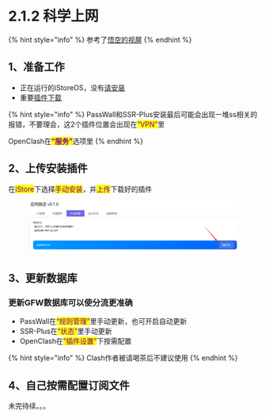 # 2.1.2  科学上网

{% hint style="info" %}
参考了[悟空的视屏](https://www.youtube.com/watch?v=PRrXpa\_4xdA)
{% endhint %}

## 1、准备工作

* 正在运行的iStoreOS，没有[请安装](../../1-istoreos-de-an-zhuang/)
* 重要[插件下载](https://github.com/AUK9527/Are-u-ok/tree/main/x86)



{% hint style="info" %}
PassWall和SSR-Plus安装最后可能会出现一堆ss相关的报错，不要理会，这2个插件位置会出现在<mark style="color:purple;">“VPN”</mark>里

OpenClash在<mark style="color:purple;">**“服务”**</mark>选项里
{% endhint %}

## 2、上传安装插件

在<mark style="color:purple;">iStore</mark>下选择<mark style="color:purple;">手动安装</mark>，并<mark style="color:purple;">上传</mark>下载好的插件



<figure><img src="../../../.gitbook/assets/3.png" alt=""><figcaption></figcaption></figure>

## 3、更新数据库

### 更新GFW数据库可以使分流更准确

* PassWall在<mark style="color:purple;">“规则管理”</mark>里手动更新，也可开启自动更新
* SSR-Plus在<mark style="color:purple;">“状态”</mark>里手动更新
* OpenClash在<mark style="color:purple;">“插件设置”</mark>下按需配置

{% hint style="info" %}
Clash作者被请喝茶后不建议使用
{% endhint %}

## 4、自己按需配置订阅文件

未完待续。。。
